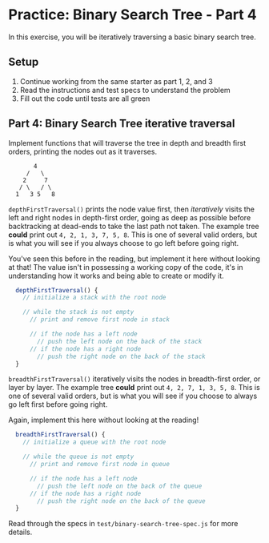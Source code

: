 # Practice: Binary Search Tree - Part 4

In this exercise, you will be iteratively traversing a basic binary search tree.

## Setup

1. Continue working from the same starter as part 1, 2, and 3
2. Read the instructions and test specs to understand the problem
3. Fill out the code until tests are all green

## Part 4: Binary Search Tree iterative traversal

Implement functions that will traverse the tree in depth and breadth first orders,
printing the nodes out as it traverses.

```plaintext
       4
     /   \
    2     7
   / \   / \
  1   3 5   8
```

`depthFirstTraversal()` prints the node value first, then _iteratively_ visits
the left and right nodes in depth-first order, going as deep as possible before
backtracking at dead-ends to take the last path not taken. The example tree
**could** print out `4, 2, 1, 3, 7, 5, 8`. This is one of several valid orders,
but is what you will see if you always choose to go left before going right.

You've seen this before in the reading, but implement it here without looking
at that!  The value isn't in possessing a working copy of the code, it's in
understanding how it works and being able to create or modify it.

```javascript
  depthFirstTraversal() {
    // initialize a stack with the root node

    // while the stack is not empty
      // print and remove first node in stack

      // if the node has a left node
        // push the left node on the back of the stack
      // if the node has a right node
        // push the right node on the back of the stack
  }
```

`breadthFirstTraversal()` iteratively visits the nodes in breadth-first order,
or layer by layer. The example tree **could** print out `4, 2, 7, 1, 3, 5, 8`.
This is one of several valid orders, but is what you will see if you choose to
always go left first before going right.

Again, implement this here without looking at the reading!

```javascript
  breadthFirstTraversal() {
    // initialize a queue with the root node

    // while the queue is not empty
      // print and remove first node in queue

      // if the node has a left node
        // push the left node on the back of the queue
      // if the node has a right node
        // push the right node on the back of the queue
  }
```

Read through the specs in `test/binary-search-tree-spec.js` for more details.